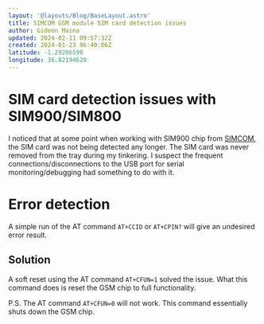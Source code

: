 ```yaml
---
layout: '@layouts/Blog/BaseLayout.astro'
title: SIMCOM GSM module SIM card detection issues
author: Gideon Maina
updated: 2024-02-11 09:57:32Z
created: 2024-01-23 06:40:06Z
latitude: -1.29206590
longitude: 36.82194620
---
```


# SIM card detection issues with SIM900/SIM800

I noticed that at some point when working with SIM900 chip from [SIMCOM](https://simcom.com), the SIM card was not being detected any longer. The SIM card was never removed from the tray during my tinkering. I suspect the frequent connections/disconnections to the USB port for serial monitoring/debugging had something to do with it.

# Error detection

A simple run of the AT command `AT+CCID` or `AT+CPIN?` will give an undesired error result.

## Solution

A soft reset using the AT command `AT+CFUN=1` solved the issue. What this command does is reset the GSM chip to full functionality.

P.S. The AT command `AT+CFUN=0` will not work. This command essentially shuts down the GSM chip.